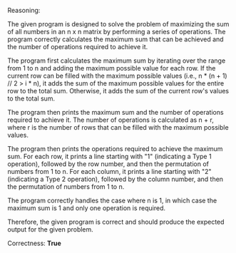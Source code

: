 Reasoning:

The given program is designed to solve the problem of maximizing the sum of all numbers in an n x n matrix by performing a series of operations. The program correctly calculates the maximum sum that can be achieved and the number of operations required to achieve it.

The program first calculates the maximum sum by iterating over the range from 1 to n and adding the maximum possible value for each row. If the current row can be filled with the maximum possible values (i.e., n * (n + 1) // 2 > i * n), it adds the sum of the maximum possible values for the entire row to the total sum. Otherwise, it adds the sum of the current row's values to the total sum.

The program then prints the maximum sum and the number of operations required to achieve it. The number of operations is calculated as n + r, where r is the number of rows that can be filled with the maximum possible values.

The program then prints the operations required to achieve the maximum sum. For each row, it prints a line starting with "1" (indicating a Type 1 operation), followed by the row number, and then the permutation of numbers from 1 to n. For each column, it prints a line starting with "2" (indicating a Type 2 operation), followed by the column number, and then the permutation of numbers from 1 to n.

The program correctly handles the case where n is 1, in which case the maximum sum is 1 and only one operation is required.

Therefore, the given program is correct and should produce the expected output for the given problem.

Correctness: **True**